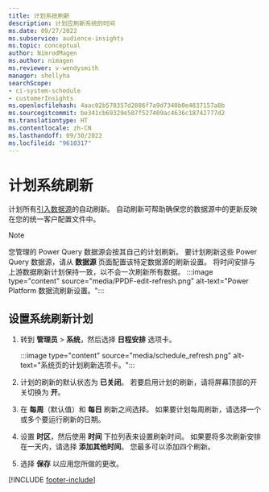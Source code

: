 ```yaml
---
title: 计划系统刷新
description: 计划应刷新系统的时间
ms.date: 09/27/2022
ms.subservice: audience-insights
ms.topic: conceptual
author: NimrodMagen
ms.author: nimagen
ms.reviewer: v-wendysmith
manager: shellyha
searchScope:
- ci-system-schedule
- customerInsights
ms.openlocfilehash: 4aac02b570357d2086f7a9d7340b0e4837157a0b
ms.sourcegitcommit: be341cb69329e507f527409ac4636c18742777d2
ms.translationtype: HT
ms.contentlocale: zh-CN
ms.lasthandoff: 09/30/2022
ms.locfileid: "9610317"
---
```

# <a name="schedule-system-refresh"></a>计划系统刷新

计划所有[引入数据源](data-sources.md)的自动刷新。 自动刷新可帮助确保您的数据源中的更新反映在您的统一客户配置文件中。

> [!NOTE]
> 您管理的 Power Query 数据源会按其自己的计划刷新。 要计划刷新这些 Power Query 数据源，请从 **数据源** 页面配置该特定数据源的刷新设置。 将时间安排与上游数据刷新计划保持一致，以不会一次刷新所有数据。
> :::image type="content" source="media/PPDF-edit-refresh.png" alt-text="Power Platform 数据流刷新设置。":::

## <a name="set-system-refresh-schedule"></a>设置系统刷新计划

1. 转到 **管理员** > **系统**，然后选择 **日程安排** 选项卡。

   :::image type="content" source="media/schedule_refresh.png" alt-text="系统页的计划刷新选项卡。":::

1. 计划的刷新的默认状态为 **已关闭**。 若要启用计划的刷新，请将屏幕顶部的开关切换为 **开**。

1. 在 **每周**（默认值）和 **每日** 刷新之间选择。 如果要计划每周刷新，请选择一个或多个要运行刷新的日期。

1. 设置 **时区**，然后使用 **时间** 下拉列表来设置刷新时间。 如果要将多次刷新安排在一天内，请选择 **添加其他时间**。 您最多可以添加四个刷新。

1. 选择 **保存** 以应用您所做的更改。

[!INCLUDE [footer-include](includes/footer-banner.md)]

